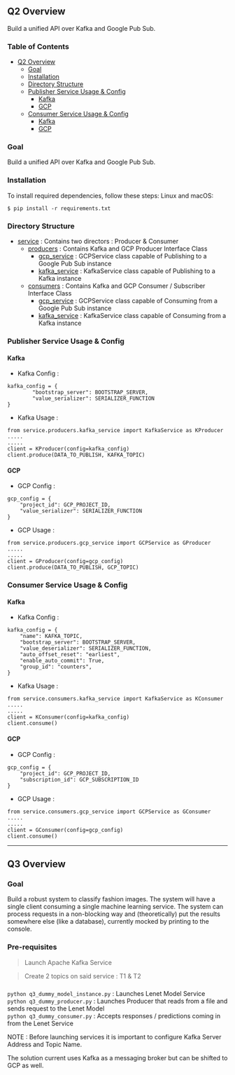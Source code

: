 ## Q2 Overview

Build a unified API over Kafka and Google Pub Sub. 

### Table of Contents

* [Q2 Overview](#q2-overview)
  * [Goal](#goal)
  * [Installation](#installation)
  * [Directory Structure](#directory-structure)
  * [Publisher Service Usage &amp; Config](#publisher-service-usage--config)
     * [Kafka](#kafka)
     * [GCP](#gcp)
  * [Consumer Service Usage &amp; Config](#consumer-service-usage--config)
     * [Kafka](#kafka-1)
     * [GCP](#gcp-1)


### Goal
Build a unified API over Kafka and Google Pub Sub.

### Installation
To install required dependencies, follow these steps:
Linux and macOS:
```
$ pip install -r requirements.txt
```

### Directory Structure

 * [service](./service) : Contains two directors : Producer & Consumer
   * [producers](./service/producers) : Contains Kafka and GCP Producer Interface Class
     * [gcp_service](./service/producers/gcp_service.py) : GCPService class capable of Publishing to a Google Pub Sub instance
     * [kafka_service](./service/producers/kafka_service.py) : KafkaService class capable of Publishing to a Kafka instance
   * [consumers](./service/consumers) : Contains Kafka and GCP Consumer / Subscriber Interface Class
     * [gcp_service](./service/consumers/gcp_service.py) : GCPService class capable of Consuming from a Google Pub Sub instance
     * [kafka_service](./service/consumers/kafka_service.py) : KafkaService class capable of Consuming from a Kafka instance

### Publisher Service Usage & Config

#### Kafka 
* Kafka Config :
```
kafka_config = {
        "bootstrap_server": BOOTSTRAP_SERVER,
        "value_serializer": SERIALIZER_FUNCTION
}
```

* Kafka Usage :
```
from service.producers.kafka_service import KafkaService as KProducer
.....
.....
client = KProducer(config=kafka_config)
client.produce(DATA_TO_PUBLISH, KAFKA_TOPIC)
```

#### GCP 

* GCP Config :
```
gcp_config = {
    "project_id": GCP_PROJECT_ID,
    "value_serializer": SERIALIZER_FUNCTION
}
```
* GCP Usage :
```
from service.producers.gcp_service import GCPService as GProducer
.....
.....
client = GProducer(config=gcp_config)
client.produce(DATA_TO_PUBLISH, GCP_TOPIC)
```

### Consumer Service Usage & Config

#### Kafka 
* Kafka Config :
```
kafka_config = {
    "name": KAFKA_TOPIC,
    "bootstrap_server": BOOTSTRAP_SERVER,
    "value_deserializer": SERIALIZER_FUNCTION,
    "auto_offset_reset": "earliest",
    "enable_auto_commit": True,
    "group_id": "counters",
}
```

* Kafka Usage :
```
from service.consumers.kafka_service import KafkaService as KConsumer
.....
.....
client = KConsumer(config=kafka_config)
client.consume()
```

#### GCP 
* GCP Config :
```
gcp_config = {
    "project_id": GCP_PROJECT_ID,
    "subscription_id": GCP_SUBSCRIPTION_ID
}
```

* GCP Usage : 
```
from service.consumers.gcp_service import GCPService as GConsumer
.....
.....
client = GConsumer(config=gcp_config)
client.consume()
```

---------

## Q3 Overview

### Goal
Build a robust system to classify fashion images. The system will have a single client consuming a single
machine learning service. The system can process requests in a non-blocking way and (theoretically) put the
results somewhere else (like a database), currently mocked by
printing to the console.

### Pre-requisites
> Launch Apache Kafka Service

> Create 2 topics on said service : T1 & T2

### 
`python q3_dummy_model_instance.py` : Launches Lenet Model Service \
`python q3_dummy_producer.py` : Launches Producer that reads from a file and sends request to the Lenet Model\
`python q3_dummy_consumer.py` : Accepts responses / predictions coming in from the Lenet Service

NOTE : Before launching services it is important to configure Kafka Server Address and Topic Name.

The solution current uses Kafka as a messaging broker but can be shifted to GCP as well.


